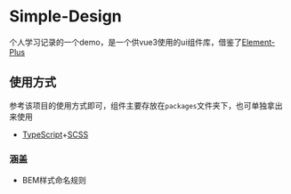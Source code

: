 # Simple-Design

个人学习记录的一个demo，是一个供vue3使用的ui组件库，借鉴了[Element-Plus](https://github.com/element-plus/element-plus)

## 使用方式

参考该项目的使用方式即可，组件主要存放在`packages`文件夹下，也可单独拿出来使用

- [TypeScript]()+[SCSS]()

### 涵盖

- BEM样式命名规则

